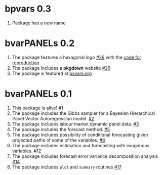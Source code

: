 # bpvars 0.3

1. Package has a new name

# bvarPANELs 0.2

1. The package features a hexagonal logo [#26](https://github.com/bsvars/bvarPANELs/issues/26) with the [code for reproduction](https://github.com/bsvars/hex)
2. The package includes a **pkgdown** website [#26](https://github.com/bsvars/bvarPANELs/issues/26)
3. The package is featured at [bsvars.org](https://bsvars.org/)

# bvarPANELs 0.1

1. This package is alive! [#1](https://github.com/bsvars/bvarPANELs/issues/1)
2. The package includes the Gibbs sampler for a Bayesian Hierarchical Panel Vector Autoregression model. [#2](https://github.com/bsvars/bvarPANELs/issues/2)
3. The package includes labour market dynamic panel data. [#3](https://github.com/bsvars/bvarPANELs/issues/3)
4. The package includes the forecast method. [#5](https://github.com/bsvars/bvarPANELs/issues/5)
5. The package includes possibility of conditional forecasting given projected paths of some of the variables.
[#8](https://github.com/bsvars/bvarPANELs/issues/8)
6. The package includes estimation and forecasting with exogenous variables. [#12](https://github.com/bsvars/bvarPANELs/issues/12)
7. The package includes forecast error variance decomposition analysis [#14](https://github.com/bsvars/bvarPANELs/issues/14)
8. The package includes `plot` and `summary` routines [#17](https://github.com/bsvars/bvarPANELs/issues/17)

